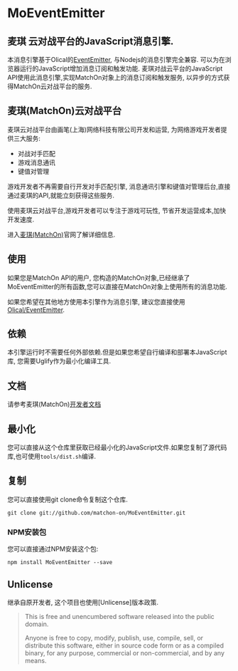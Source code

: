 # MoEventEmitter

## 麦琪 云对战平台的JavaScript消息引擎.

本消息引擎基于Olical的[EventEmitter](https://github.com/Olical/EventEmitter), 与Nodejs的消息引擎完全兼容. 可以为在浏览器运行的JavaScript增加消息订阅和触发功能. 麦琪对战云平台的JavaScript API使用此消息引擎,实现MatchOn对象上的消息订阅和触发服务, 以异步的方式获得MatchOn云对战平台的服务.


## 麦琪(MatchOn)云对战平台

麦琪云对战平台由画笔(上海)网络科技有限公司开发和运营, 为网络游戏开发者提供三大服务:

- 对战对手匹配
- 游戏消息通讯
- 键值对管理

游戏开发者不再需要自行开发对手匹配引擎, 消息通讯引擎和键值对管理后台,直接通过麦琪的API,就能立刻获得这些服务.

使用麦琪云对战平台,游戏开发者可以专注于游戏可玩性, 节省开发运营成本,加快开发速度.

进入[麦琪(MatchOn)](http://matchon.cn)官网了解详细信息.

## 使用

如果您是MatchOn API的用户, 您构造的MatchOn对象,已经继承了MoEventEmitter的所有函数,您可以直接在MatchOn对象上使用所有的消息功能.

如果您希望在其他地方使用本引擎作为消息引擎, 建议您直接使用[Olical/EventEmitter](https://github.com/Olical/EventEmitter).

## 依赖

本引擎运行时不需要任何外部依赖.但是如果您希望自行编译和部署本JavaScript库, 您需要Uglify作为最小化编译工具.

## 文档

请参考麦琪(MatchOn)[开发者文档](http://matchon.cn/docs.html)

## 最小化

您可以直接从这个仓库里获取已经最小化的JavaScript文件.如果您复制了源代码库,也可使用`tools/dist.sh`编译.

## 复制

您可以直接使用git clone命令复制这个仓库.
```
git clone git://github.com/matchon-on/MoEventEmitter.git
```

### NPM安装包

您可以直接通过NPM安装这个包:
```
npm install MoEventEmitter --save
```

## Unlicense

继承自原开发者, 这个项目也使用[Unlicense]版本政策.

>This is free and unencumbered software released into the public domain.
>
>Anyone is free to copy, modify, publish, use, compile, sell, or distribute this software, either in source code form or as a compiled binary, for any purpose, commercial or non-commercial, and by any means.
